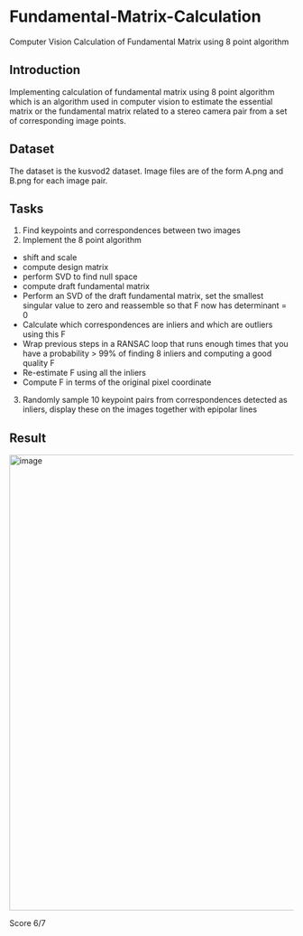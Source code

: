 # Fundamental-Matrix-Calculation
Computer Vision Calculation of Fundamental Matrix using 8 point algorithm

## Introduction
Implementing calculation of fundamental matrix using 8 point algorithm which is an algorithm used in computer vision to estimate the essential matrix or the fundamental matrix related to a stereo camera pair from a set of corresponding image points.

## Dataset
The dataset is the kusvod2 dataset. Image files are of the form <something>A.png and <something>B.png for each image pair.

## Tasks
1. Find keypoints and correspondences between two images
2. Implement the 8 point algorithm
* shift and scale
* compute design matrix
* perform SVD to find null space
* compute draft fundamental matrix
* Perform an SVD of the draft fundamental matrix, set the smallest singular value to zero and reassemble so that F now has determinant = 0
* Calculate which correspondences are inliers and which are outliers using this F
* Wrap previous steps in a RANSAC loop that runs enough times that you have a probability > 99% of finding 8 inliers and computing a good quality F
* Re-estimate F using all the inliers
* Compute F in terms of the original pixel coordinate
3. Randomly sample 10 keypoint pairs from correspondences detected as inliers, display these on the images together with epipolar lines

## Result
<img width="807" alt="image" src="https://user-images.githubusercontent.com/88305416/208819524-a52c9270-30b8-4bfb-9ac2-ac6cf195ff2f.png">

Score 6/7
